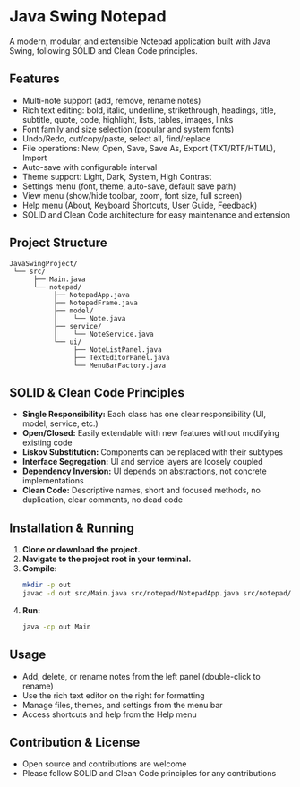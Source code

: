 # Java Swing Notepad

A modern, modular, and extensible Notepad application built with Java Swing, following SOLID and Clean Code principles.

## Features
- Multi-note support (add, remove, rename notes)
- Rich text editing: bold, italic, underline, strikethrough, headings, title, subtitle, quote, code, highlight, lists, tables, images, links
- Font family and size selection (popular and system fonts)
- Undo/Redo, cut/copy/paste, select all, find/replace
- File operations: New, Open, Save, Save As, Export (TXT/RTF/HTML), Import
- Auto-save with configurable interval
- Theme support: Light, Dark, System, High Contrast
- Settings menu (font, theme, auto-save, default save path)
- View menu (show/hide toolbar, zoom, font size, full screen)
- Help menu (About, Keyboard Shortcuts, User Guide, Feedback)
- SOLID and Clean Code architecture for easy maintenance and extension

## Project Structure
```
JavaSwingProject/
 └── src/
      ├── Main.java
      └── notepad/
           ├── NotepadApp.java
           ├── NotepadFrame.java
           ├── model/
           │    └── Note.java
           ├── service/
           │    └── NoteService.java
           └── ui/
                ├── NoteListPanel.java
                ├── TextEditorPanel.java
                └── MenuBarFactory.java
```

## SOLID & Clean Code Principles
- **Single Responsibility:** Each class has one clear responsibility (UI, model, service, etc.)
- **Open/Closed:** Easily extendable with new features without modifying existing code
- **Liskov Substitution:** Components can be replaced with their subtypes
- **Interface Segregation:** UI and service layers are loosely coupled
- **Dependency Inversion:** UI depends on abstractions, not concrete implementations
- **Clean Code:** Descriptive names, short and focused methods, no duplication, clear comments, no dead code

## Installation & Running
1. **Clone or download the project.**
2. **Navigate to the project root in your terminal.**
3. **Compile:**
   ```bash
   mkdir -p out
   javac -d out src/Main.java src/notepad/NotepadApp.java src/notepad/NotepadFrame.java src/notepad/model/Note.java src/notepad/service/NoteService.java src/notepad/ui/TextEditorPanel.java src/notepad/ui/MenuBarFactory.java src/notepad/ui/NoteListPanel.java
   ```
4. **Run:**
   ```bash
   java -cp out Main
   ```

## Usage
- Add, delete, or rename notes from the left panel (double-click to rename)
- Use the rich text editor on the right for formatting
- Manage files, themes, and settings from the menu bar
- Access shortcuts and help from the Help menu

## Contribution & License
- Open source and contributions are welcome
- Please follow SOLID and Clean Code principles for any contributions 